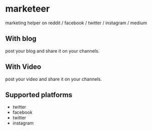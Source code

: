 # marketeer
marketing helper on reddit / facebook / twitter / instagram / medium




## With blog
post your blog and share it on your channels.

## With Video
post your video and share it on your channels.


## Supported platforms
- twitter
- facebook
- twitter
- instagram
